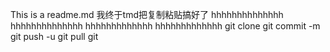This is a readme.md
我终于tmd把复制粘贴搞好了
hhhhhhhhhhhhhh
hhhhhhhhhhhhhh
hhhhhhhhhhhhh
hhhhhhhhhhhhh
git clone
git    commit  -m
git push -u
git pull
git 
